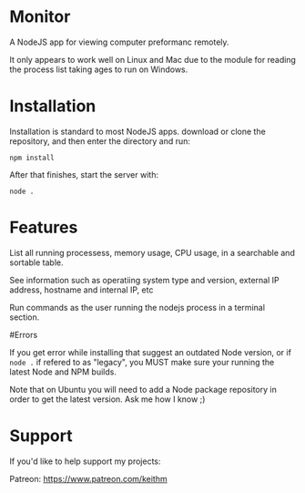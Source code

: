 # Monitor

A NodeJS app for viewing computer preformanc remotely. 

It only appears to work well on Linux and Mac due to the module for reading the process list taking ages to run on Windows. 

# Installation

Installation is standard to most NodeJS apps. download or clone the repository, and then enter the directory and run:

`npm install`

After that finishes, start the server with:

`node .`

# Features

List all running processess, memory usage, CPU usage, in a searchable and sortable table. 

See information such as operatiing system type and version, external IP address, hostname and internal IP, etc

Run commands as the user running the nodejs process in a terminal section. 

#Errors

If you get error while installing that suggest an outdated Node version, or if `node .` if refered to as "legacy", you MUST make sure your running the latest Node and NPM builds. 

Note that on Ubuntu you will need to add a Node package repository in order to get the latest version. Ask me how I know ;) 

# Support

If you'd like to help support my projects:

Patreon: https://www.patreon.com/keithm
